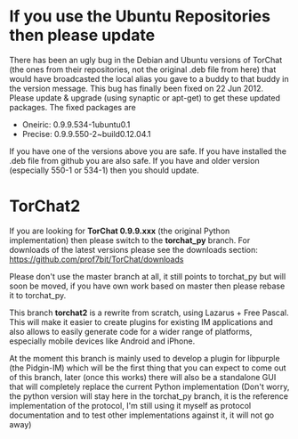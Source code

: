 If you use the Ubuntu Repositories then please update
=====================================================
There has been an ugly bug in the Debian and Ubuntu versions of
TorChat (the ones from their repositories, not the original .deb
file from here) that would have broadcasted the local alias you
gave to a buddy to that buddy in the version message. This bug has 
finally been fixed on 22 Jun 2012. Please update & upgrade (using 
synaptic or apt-get) to get these updated packages. The fixed 
packages are

* Oneiric: 0.9.9.534-1ubuntu0.1
* Precise: 0.9.9.550-2~build0.12.04.1

If you have one of the versions above you are safe. If you have 
installed the .deb file from github you are also safe. If you have
and older version (especially 550-1 or 534-1) then you should update.


TorChat2
========
If you are looking for **TorChat 0.9.9.xxx** (the original Python
implementation) then please switch to the **torchat_py** branch.
For downloads of the latest versions please see the downloads
section: https://github.com/prof7bit/TorChat/downloads

Please don't use the master branch at all, it still points to 
torchat_py but will soon be moved, if you have own work based on 
master then please rebase it to torchat_py.

This branch **torchat2** is a rewrite from scratch, using Lazarus +
Free Pascal. This will make it easier to create plugins for 
existing IM applications and also allows to easily generate code 
for a wider range of platforms, especially mobile devices 
like Android and iPhone.

At the moment this branch is mainly used to develop a plugin
for libpurple (the Pidgin-IM) which will be the first thing
that you can expect to come out of this branch, later (once
this works) there will also be a standalone GUI that will 
completely replace the current Python implementation (Don't 
worry, the python version will stay here in the torchat_py
branch, it is the reference implementation of the protocol, 
I'm still using it myself as protocol documentation and to 
test other implementations against it, it will not go away)
